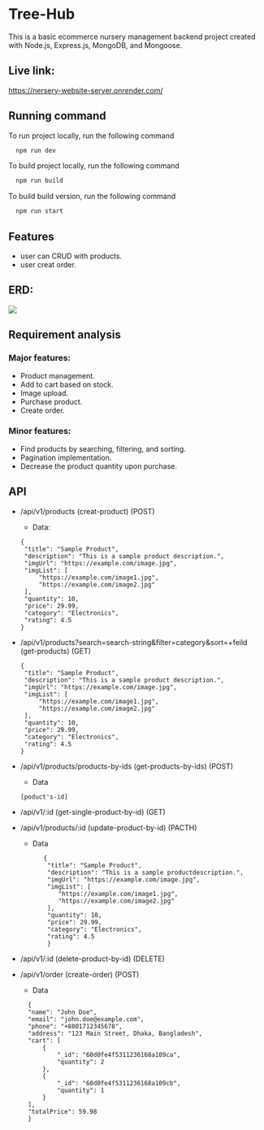 # Tree-Hub
This is a basic ecommerce nursery management backend project created with Node.js, Express.js, MongoDB, and Mongoose.

## Live link: 
https://nersery-website-server.onrender.com/


## Running command

To run project locally, run the following command

```bash
  npm run dev
```

To build project locally, run the following command

```bash
  npm run build
```

To build build version, run the following command

```bash
  npm run start
```


## Features

- user can CRUD with products.
- user creat order.

## ERD:
![](https://i.ibb.co/tMhJ30n/Nursery-Website-drawio.png)

## Requirement analysis

### Major features:
- Product management.
- Add to cart based on stock.
- Image upload.
- Purchase product.
- Create order.

### Minor features:
- Find products by searching, filtering, and sorting.
- Pagination implementation.
- Decrease the product quantity upon purchase.





## API
- /api/v1/products (creat-product) (POST)
  - Data:
   ```
  {
    "title": "Sample Product",
    "description": "This is a sample product description.",
    "imgUrl": "https://example.com/image.jpg",
    "imgList": [
        "https://example.com/image1.jpg",
        "https://example.com/image2.jpg"
    ],
    "quantity": 10,
    "price": 29.99,
    "category": "Electronics",
    "rating": 4.5
  }
  ```
- /api/v1/products?search=search-string&filter=category&sort=+feild (get-products) (GET)
   ```
  {
    "title": "Sample Product",
    "description": "This is a sample product description.",
    "imgUrl": "https://example.com/image.jpg",
    "imgList": [
        "https://example.com/image1.jpg",
        "https://example.com/image2.jpg"
    ],
    "quantity": 10,
    "price": 29.99,
    "category": "Electronics",
    "rating": 4.5
  }
  ```

- /api/v1/products/products-by-ids (get-products-by-ids) (POST)
  - Data
  ```
  [poduct's-id]
  ```

- /api/v1/:id (get-single-product-by-id) (GET)
- /api/v1/products/:id (update-product-by-id) (PACTH)
  - Data
    ```
       {
        "title": "Sample Product",
        "description": "This is a sample productdescription.",
        "imgUrl": "https://example.com/image.jpg",
        "imgList": [
           "https://example.com/image1.jpg",
           "https://example.com/image2.jpg"
        ],
        "quantity": 10,
        "price": 29.99,
        "category": "Electronics",
        "rating": 4.5
        }
    ```
- /api/v1/:id (delete-product-by-id) (DELETE)

- /api/v1/order (create-order) (POST)
  - Data
  ```
    {
    "name": "John Doe",
    "email": "john.doe@example.com",
    "phone": "+8801712345678",
    "address": "123 Main Street, Dhaka, Bangladesh",
    "cart": [
        {
            "_id": "60d0fe4f5311236168a109ca",
            "quantity": 2
        },
        {
            "_id": "60d0fe4f5311236168a109cb",
            "quantity": 1
        }
    ],
    "totalPrice": 59.98
    }

  ```
    


